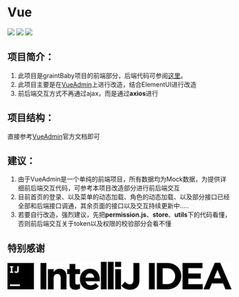 # Vue
![](https://badgen.net/badge/License/MIT/blue) [![](https://badgen.net/badge/Vue-Element-Admin/3.0+/green)](https://panjiachen.github.io/vue-element-admin-site/zh/) [![](https://badgen.net/badge/author/jacksparrow414/cyan)](https://github.com/jacksparrow414)
## 项目简介：
1. 此项目是graintBaby项目的前端部分，后端代码可参阅[这里](https://github.com/jacksparrow414/griantBaby)。
2. 此项目主要是在[VueAdmin](https://panjiachen.github.io/vue-element-admin-site/zh/)上进行改造，结合ElementUI进行改造
3. 前后端交互方式不再通过ajax，而是通过**axios**进行
## 项目结构：
直接参考[VueAdmin](https://panjiachen.github.io/vue-element-admin-site/zh/)官方文档即可
## 建议：
1. 由于VueAdmin是一个单纯的前端项目，所有数据均为Mock数据，为提供详细前后端交互代码，可参考本项目改造部分进行前后端交互
2. 目前首页的登录、以及菜单的动态加载、角色的动态加载、以及部分接口已经全部和后端接口调通，其余页面的接口以及交互持续更新中.....
3. 若要自行改造，强烈建议，先把**permission.js**、**store**、**utils**下的代码看懂，否则前后端交互关于token以及权限的校验部分会看不懂
## 特别感谢
[![JetBrains对本项目的支持](https://github.com/jacksparrow414/griantBaby/blob/master/logo-text.png)]( https://www.jetbrains.com/?from=https://github.com/jacksparrow414/griantBaby)
